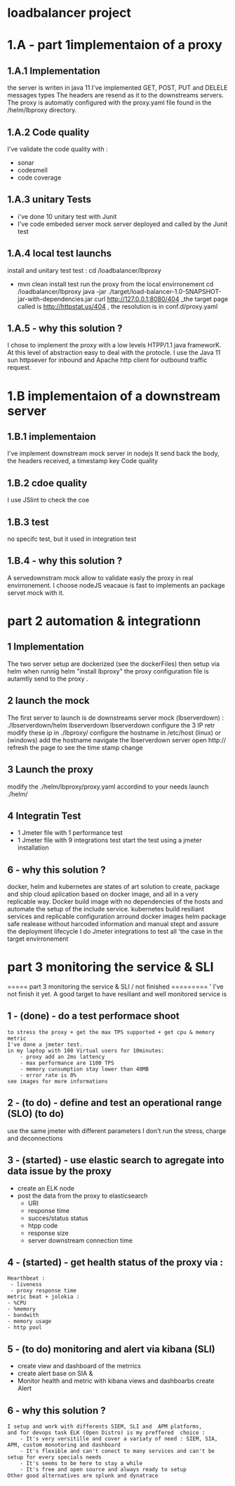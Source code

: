 # loadbalancer project

1.A - part 1implementaion of a proxy
===========

1.A.1 Implementation
-----
the server is writen in java 11
I've implemented GET, POST, PUT and DELELE messages types
The headers are resend as it to the downstreams servers.
The proxy is automatly configured with the proxy.yaml file found in the /helm/lbproxy directory.

1.A.2 Code quality
------------
I've validate the code quality with :
- sonar
- codesmell
- code coverage 


1.A.3 unitary Tests 
-------------
- i've done 10 unitary test with Junit 
- I've code embeded server mock server deployed and called by the Junit test


1.A.4 local test launchs
-----------
install and unitary test test :
cd /loadbalancer/lbproxy
- mvn clean install test
run the proxy from the local envirronement
cd /loadbalancer/lbproxy
java -jar ./target/load-balancer-1.0-SNAPSHOT-jar-with-dependencies.jar
curl http://127.0.0.1:8080/404
_the target page called is http://httpstat.us/404 , the resolution is in conf.d/proxy.yaml 

1.A.5 - why this solution ?
---------
I chose to implement the proxy with a low levels HTPP/1.1 java frameworK.
At this level of abstraction easy to deal with the protocle.
I use the Java 11 sun httpsever for inbound and Apache http client for outbound traffic request.

1.B implementaion of a downstream server
======
1.B.1 implementaion
-----

I've implement downstream mock server in nodejs
It send back the body, the headers received, a timestamp key
Code quality

1.B.2 cdoe quality
------
I use JSlint to check the coe

1.B.3  test
---
no specifc test,  but it used in integration test


1.B.4 - why this solution ?
-------
A servedownstram mock allow to validate easly the proxy in real envirronement.
I choose nodeJS veacaue is fast to implements an package servet mock with it. 

part 2 automation & integrationn
===========

1 Implementation
---------
The two server setup are dockerized (see the dockerFiles) then setup via helm
when runnig helm "install lbproxy" the proxy configuration file is autamtly send to the proxy . 

2 launch the mock
------------
The first server to launch is de downstreams server mock (lbserverdown) :
	./lbserverdown/helm lbserverdown lbserverdown
configure the 3 IP
	retr
	modify these ip in ./lbproxy/
configure the hostname
	in /etc/host (linux) or (windows) add the hostname
navigate the lbserverdown server
	open http://
	refresh the page to see the time stamp change

3 Launch the proxy
-----------
modify the ./helm/lbproxy/proxy.yaml accordind to your needs
launch ./helm/


4 Integratin Test
-----------
- 1 Jmeter file with 1 performance test
- 1 Jmeter file with 9 integrations test 
start the test using a jmeter installation

6 - why this solution ?
---------
docker, helm and kubernetes are states of art solution to create, package and ship cloud aplication based on docker image, and all in a very replicable way.
Docker build image with no dependencies of the hosts and automate the setup of the include service.
	kubernetes build resiliant services and replicable configuration arround docker images
	helm package safe realease without harcoded information and manual stept and assure the deployment lifecycle
	I do Jmeter integrations to test all 'the case in the target envirronement
	
	

part 3  monitoring the service & SLI
=========

	
===== part 3  monitoring the service & SLI / not finished =========
	'
I've not finish it yet. 
A good target to have resiliant and well monitored service is

1 - (done) - do a test performace shoot  
--------
	to stress the proxy + get the max TPS supported + get cpu & memory metric 
	I've done a jmeter test.
	in my laptop with 100 Virtual users for 10minutes:
		- proxy add an 2ms lattency   
		- max performance are 1100 TPS 
		- memory cunsumption stay lower than 40MB
		- error rate is 0%
	see images for more informations

2 - (to do) - define and test an operational range (SLO) (to do)
----------
use the same jmeter with different parameters
I don't run the stress, charge and deconnections

3 - (started) - use elastic search to agregate into data issue by the proxy
--------------
 - create an ELK node
 - post the data from the proxy to elasticsearch 
 	- URI
 	- response time
 	- succes/status status
 	- htpp code  
 	- response size
 	- server downstream connection time

4 - (started) - get health status of the proxy via : 
---------
	Hearthbeat :
	 - liveness
	 - proxy response time
	metric beat + jolokia : 
	- %CPU
	- %memory
	- bandwith
	- memory usage 
	- http pool

5 - (to do) monitoring and alert via kibana (SLI)
-----------
 - create view and dashboard of the metrrics
 - create alert base on SIA & 
 - Monitor health and metric with kibana views and dashboarbs
create Alert 

6 - why this solution ?
-----
	I setup and work with differents SIEM, SLI and  APM platforms, 
	and for devops task ELK (Open Distro) is my preffered  choice :
		- It's very versitille and cover a variaty of need : SIEM, SIA, APM, custom monotoring and dashboard
		- It's flexible and can't conect to many services and can't be setup for every specials needs
		- It's seems to be here to stay a while 
		- It's free and open source and always ready to setup
	Other good alternatives are splunk and dynatrace

